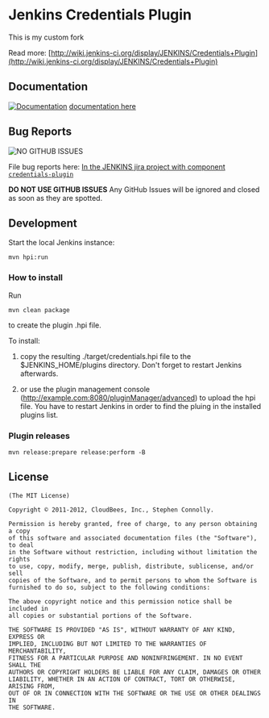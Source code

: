 # Jenkins Credentials Plugin

This is my custom fork

Read more: [http://wiki.jenkins-ci.org/display/JENKINS/Credentials+Plugin](http://wiki.jenkins-ci.org/display/JENKINS/Credentials+Plugin)

## Documentation

[![Documentation](docs/images/manual.png)](docs/)
[ documentation here](docs/)

## Bug Reports

![NO GITHUB ISSUES](https://i.imgflip.com/18d2ou.jpg)

File bug reports here: [In the JENKINS jira project with component `credentials-plugin`](https://issues.jenkins-ci.org/issues/?jql=project%20%3D%20JENKINS%20AND%20status%20in%20(Open%2C%20%22In%20Progress%22%2C%20Reopened%2C%20%22In%20Review%22)%20AND%20component%20%3D%20credentials-plugin)

**DO NOT USE GITHUB ISSUES** Any GitHub Issues will be ignored and closed as soon as they are spotted.

## Development

Start the local Jenkins instance:

    mvn hpi:run


### How to install

Run

	mvn clean package

to create the plugin .hpi file.


To install:

1. copy the resulting ./target/credentials.hpi file to the $JENKINS_HOME/plugins directory. Don't forget to restart Jenkins afterwards.

2. or use the plugin management console (http://example.com:8080/pluginManager/advanced) to upload the hpi file. You have to restart Jenkins in order to find the pluing in the installed plugins list.


### Plugin releases

	mvn release:prepare release:perform -B


## License

	(The MIT License)

    Copyright © 2011-2012, CloudBees, Inc., Stephen Connolly.

    Permission is hereby granted, free of charge, to any person obtaining a copy
    of this software and associated documentation files (the "Software"), to deal
    in the Software without restriction, including without limitation the rights
    to use, copy, modify, merge, publish, distribute, sublicense, and/or sell
    copies of the Software, and to permit persons to whom the Software is
    furnished to do so, subject to the following conditions:

    The above copyright notice and this permission notice shall be included in
    all copies or substantial portions of the Software.

    THE SOFTWARE IS PROVIDED "AS IS", WITHOUT WARRANTY OF ANY KIND, EXPRESS OR
    IMPLIED, INCLUDING BUT NOT LIMITED TO THE WARRANTIES OF MERCHANTABILITY,
    FITNESS FOR A PARTICULAR PURPOSE AND NONINFRINGEMENT. IN NO EVENT SHALL THE
    AUTHORS OR COPYRIGHT HOLDERS BE LIABLE FOR ANY CLAIM, DAMAGES OR OTHER
    LIABILITY, WHETHER IN AN ACTION OF CONTRACT, TORT OR OTHERWISE, ARISING FROM,
    OUT OF OR IN CONNECTION WITH THE SOFTWARE OR THE USE OR OTHER DEALINGS IN
    THE SOFTWARE.
